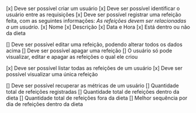 [x] Deve ser possível criar um usuário
[x] Deve ser possível identificar o usuário entre as requisições
[x] Deve ser possível registrar uma refeição feita, com as seguintes informações:
    *As refeições devem ser relacionadas a um usuário.*
    [x] Nome
    [x] Descrição
    [x] Data e Hora
    [x] Está dentro ou não da dieta


[] Deve ser possível editar uma refeição, podendo alterar todos os dados acima
[] Deve ser possível apagar uma refeição
[] O usuário só pode visualizar, editar e apagar as refeições o qual ele criou


[x] Deve ser possível listar todas as refeições de um usuário
[x] Deve ser possível visualizar uma única refeição


[] Deve ser possível recuperar as métricas de um usuário
    [] Quantidade total de refeições registradas
    [] Quantidade total de refeições dentro da dieta
    [] Quantidade total de refeições fora da dieta
    [] Melhor sequência por dia de refeições dentro da dieta
